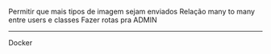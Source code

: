 Permitir que mais tipos de imagem sejam enviados
Relação many to many entre users e classes
Fazer rotas pra ADMIN

---

Docker